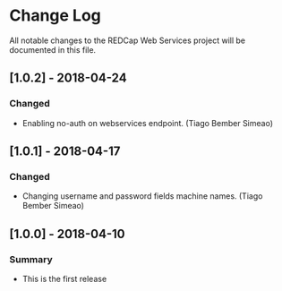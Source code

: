 # Change Log
All notable changes to the REDCap Web Services project will be documented in this file.

## [1.0.2] - 2018-04-24
### Changed
- Enabling no-auth on webservices endpoint. (Tiago Bember Simeao)


## [1.0.1] - 2018-04-17
### Changed
- Changing username and password fields machine names. (Tiago Bember Simeao)


## [1.0.0] - 2018-04-10
### Summary
 - This is the first release
